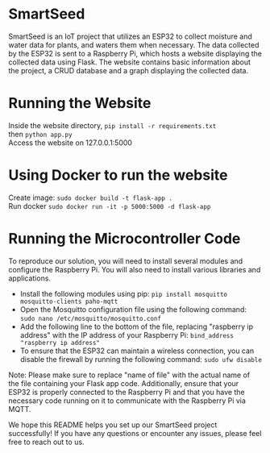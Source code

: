 # SmartSeed
SmartSeed is an IoT project that utilizes an ESP32 to collect moisture and water data for plants, and waters them when necessary. The data collected by the ESP32 is sent to a Raspberry Pi, which hosts a website displaying the collected data using Flask. The website contains basic information about the project, a CRUD database and a graph displaying the collected data. 

# Running the Website
Inside the website directory, ```pip install -r requirements.txt``` <br />
then ```python app.py``` <br />
Access the website on 127.0.0.1:5000

# Using Docker to run the website
Create image: ```sudo docker build -t flask-app .```  <br />
Run docker ```sudo docker run -it -p 5000:5000 -d flask-app```   <br />


# Running the Microcontroller Code
To reproduce our solution, you will need to install several modules and configure the Raspberry Pi. You will also need to install various libraries and applications.
- Install the following modules using pip:
```pip install mosquitto mosquitto-clients paho-mqtt```
- Open the Mosquitto configuration file using the following command:
```sudo nano /etc/mosquitto/mosquitto.conf```
- Add the following line to the bottom of the file, replacing "raspberry ip address" with the IP address of your Raspberry Pi:
```bind_address "raspberry ip address"```
- To ensure that the ESP32 can maintain a wireless connection, you can disable the firewall by running the following command:
```sudo ufw disable```

Note: Please make sure to replace "name of file" with the actual name of the file containing your Flask app code. Additionally, ensure that your ESP32 is properly connected to the Raspberry Pi and that you have the necessary code running on it to communicate with the Raspberry Pi via MQTT.

We hope this README helps you set up our SmartSeed project successfully! If you have any questions or encounter any issues, please feel free to reach out to us.
